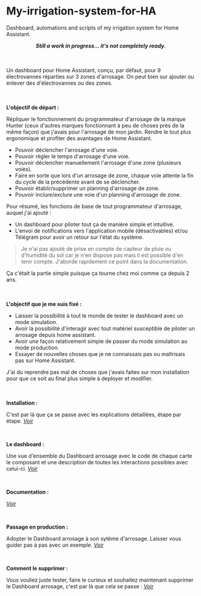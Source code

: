 # My-irrigation-system-for-HA
Dashboard, automations and scripts of my irrigation system for Home Assistant.

***<p align="center">Still a work in progress... it's not completely ready.</p>***

 <br><br>
Un dashboard pour Home Assistant, conçu, par défaut, pour 9 électrovannes réparties sur 3 zones d'arrosage. On peut bien sur ajouter ou enlever des d'électrovannes ou des zones.

<br><br>
**L'objectif de départ :**

Répliquer le fonctionnement du programmateur d'arrosage de la marque Hunter (ceux d'autres marques fonctionnant à peu de choses près de la même façon) que j'avais pour l'arrosage de mon jardin. Rendre le tout plus ergonomique et profiter des avantages de Home Assistant.

- Pouvoir déclencher l'arrosage d'une voie.
- Pouvoir régler le temps d'arrosage d'une voie.
- Pouvoir déclencher manuellement l'arrosage d'une zone (plusieurs voies).
- Faire en sorte que lors d'un arrosage de zone, chaque voie attente la fin du cycle de la précédente avant de se déclencher.
- Pouvoir établir/supprimer un planning d'arrosage de zone.
- Pouvoir inclure/exclure une voie d'un planning d'arrosage de zone.

Pour résumé, les fonctions de base de tout programmateur d'arrosage, auquel j'ai ajouté :

- Un dashboard pour piloter tout ça de manière simple et intuitive.
- L'envoi de notifications vers l'application mobile (désactivables) et/ou Télégram pour avoir un retour sur l'état du système.
> Je n'ai pas ajouté de prise en compte de capteur de pluie ou d'humidité du sol car je n'en dispose pas mais il est possible d'en tenir compte. J'aborde rapidement ce point dans la documentation.

Ça c'était la partie simple puisque ça tourne chez moi comme ça depuis 2 ans.

<br><br>
**L'objectif que je me suis fixé :**

- Laisser la possibilité à tout le monde de tester le dashboard avec un mode simulation.
- Avoir la possibilité d'interagir avec tout matériel susceptible de piloter un arrosage depuis home assistant.
- Avoir une façon relativement simple de passer du mode simulation au mode production.
- Essayer de nouvelles choses que je ne connaissais pas ou maîtrisais pas sur Home Assistant.

J'ai du reprendre pas mal de choses que j'avais faites sur mon installation pour que ce soit au final plus simple à deployer et modifier.

<br><br>
**Installation :**

C'est par là que ça se passe avec les explications détaillées, étape par étape. *[Voir](https://github.com/tochy83/My-irrigation-system-for-HA/blob/main/INSTALLATION.md#installation)*

<br>

**Le dashboard :**

Une vue d'ensemble du Dashboard arrosage avec le code de chaque carte le composant et une description de toutes les interactions possibles avec celui-ci. *[Voir](https://github.com/tochy83/My-irrigation-system-for-HA/blob/main/DASHBOARD.md)*

<br>

**Documentation :**

*[Voir](https://github.com/tochy83/My-irrigation-system-for-HA/blob/main/DOCUMENTATION.md)*

<br>

**Passage en production :**

Adopter le Dashboard arrosage à son sytème d'arrosage. Laisser vous guider pas à pas avec un exemple. *[Voir](https://github.com/tochy83/My-irrigation-system-for-HA/blob/main/PRODUCTION.md)*

<br>

**Comment le supprimer :**

Vous vouliez juste tester, faire le curieux et souhaitez maintenant supprimer le Dashboard arrosage, c'est par là que cela se passe : *[Voir](https://github.com/tochy83/My-irrigation-system-for-HA/blob/main/DOCUMENTATION.md#--supprimer-lint%C3%A9gration)*

<br><br><br>
